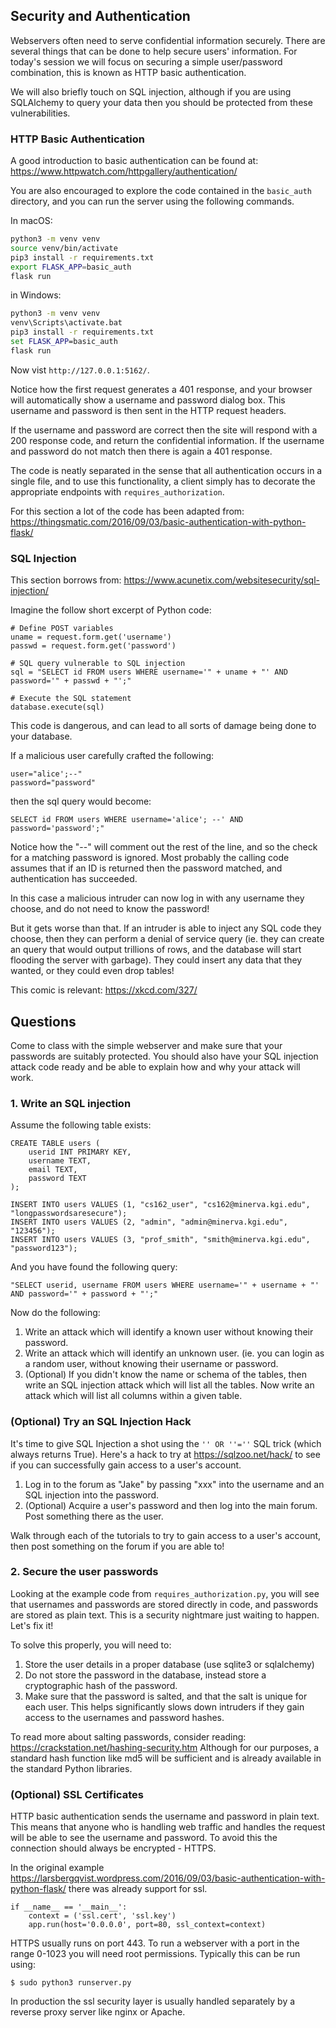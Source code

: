 ## Security and Authentication

Webservers often need to serve confidential information securely.
There are several things that can be done to help secure users' information.
For today's session we will focus on securing a simple user/password
combination, this is known as HTTP basic authentication.

We will also briefly touch on SQL injection, although if you are using
SQLAlchemy to query your data then you should be protected from these
vulnerabilities.

### HTTP Basic Authentication

A good introduction to basic authentication can be found at:
https://www.httpwatch.com/httpgallery/authentication/

You are also encouraged to explore the code contained in the `basic_auth`
directory, and you can run the server using the following commands.

In macOS:

```bash
python3 -m venv venv
source venv/bin/activate
pip3 install -r requirements.txt
export FLASK_APP=basic_auth
flask run
```

in Windows:

```cmd
python3 -m venv venv
venv\Scripts\activate.bat
pip3 install -r requirements.txt
set FLASK_APP=basic_auth
flask run
```

Now vist `http://127.0.0.1:5162/`.

Notice how the first request generates a 401 response, and your browser will
automatically show a username and password dialog box. This username and
password is then sent in the HTTP request headers.

If the username and password are correct then the site will respond with a 200
response code, and return the confidential information. If the username and
password do not match then there is again a 401 response.

The code is neatly separated in the sense that all authentication occurs in a
single file, and to use this functionality, a client simply has to decorate the
appropriate endpoints with `requires_authorization`.

For this section a lot of the code has been adapted from:
https://thingsmatic.com/2016/09/03/basic-authentication-with-python-flask/

### SQL Injection

This section borrows from:
https://www.acunetix.com/websitesecurity/sql-injection/

Imagine the follow short excerpt of Python code:

```python3
# Define POST variables
uname = request.form.get('username')
passwd = request.form.get('password')

# SQL query vulnerable to SQL injection
sql = "SELECT id FROM users WHERE username='" + uname + "' AND password='" + passwd + "';"

# Execute the SQL statement
database.execute(sql)
```

This code is dangerous, and can lead to all sorts of damage being done to your
database.

If a malicious user carefully crafted the following:

```
user="alice';--"
password="password"
```

then the sql query would become:

```sqlite3
SELECT id FROM users WHERE username='alice'; --' AND password='password';"
```

Notice how the "--" will comment out the rest of the line, and so the check for
a matching password is ignored. Most probably the calling code assumes that if
an ID is returned then the password matched, and authentication has succeeded.

In this case a malicious intruder can now log in with any username they choose,
and do not need to know the password!

But it gets worse than that. If an intruder is able to inject any SQL code
they choose, then they can perform a denial of service query (ie. they can
create an query that would output trillions of rows, and the database will
start flooding the server with garbage). They could insert any data that they
wanted, or they could even drop tables!

This comic is relevant: https://xkcd.com/327/

## Questions

Come to class with the simple webserver and make sure that your passwords
are suitably protected.
You should also have your SQL injection attack code ready and be able to
explain how and why your attack will work.

### 1. Write an SQL injection

Assume the following table exists:

```sqlite3
CREATE TABLE users (
    userid INT PRIMARY KEY,
    username TEXT,
    email TEXT,
    password TEXT
);

INSERT INTO users VALUES (1, "cs162_user", "cs162@minerva.kgi.edu", "longpasswordsaresecure");
INSERT INTO users VALUES (2, "admin", "admin@minerva.kgi.edu", "123456");
INSERT INTO users VALUES (3, "prof_smith", "smith@minerva.kgi.edu", "password123");
```

And you have found the following query:

```python3
"SELECT userid, username FROM users WHERE username='" + username + "' AND password='" + password + "';"
```

Now do the following:

1. Write an attack which will identify a known user without knowing their password.
2. Write an attack which will identify an unknown user. (ie. you can login as a random user,
   without knowing their username or password.
3. (Optional) If you didn't know the name or schema of the tables, then write an
   SQL injection attack which will list all the tables. Now write an attack which
   will list all columns within a given table.

### (Optional) Try an SQL Injection Hack

It's time to give SQL Injection a shot using the `'' OR ''=''` SQL trick (which always returns True).
Here's a hack to try at https://sqlzoo.net/hack/ to see if you can successfully gain access to a user's account.

1. Log in to the forum as "Jake" by passing "xxx" into the username and an SQL injection into the password.
2. (Optional) Acquire a user's password and then log into the main forum. Post something there as the user.

Walk through each of the tutorials to try to gain access to a user's account, then post something on the forum if you are able to!

### 2. Secure the user passwords

Looking at the example code from `requires_authorization.py`, you will see
that usernames and passwords are stored directly in code, and passwords are
stored as plain text. This is a security nightmare just waiting to happen.
Let's fix it!

To solve this properly, you will need to:

1. Store the user details in a proper database (use sqlite3 or sqlalchemy)
2. Do not store the password in the database, instead store a cryptographic hash
   of the password.
3. Make sure that the password is salted, and that the salt is unique for each
   user. This helps significantly slows down intruders if they gain access to the
   usernames and password hashes.

To read more about salting passwords, consider reading:
https://crackstation.net/hashing-security.htm
Although for our purposes, a standard hash function like md5 will be sufficient
and is already available in the standard Python libraries.

### (Optional) SSL Certificates

HTTP basic authentication sends the username and password in plain text. This
means that anyone who is handling web traffic and handles the request will be
able to see the username and password. To avoid this the connection should
always be encrypted - HTTPS.

In the original example
https://larsbergqvist.wordpress.com/2016/09/03/basic-authentication-with-python-flask/
there was already support for ssl.

```python3
if __name__ == '__main__':
    context = ('ssl.cert', 'ssl.key')
    app.run(host='0.0.0.0', port=80, ssl_context=context)
```

HTTPS usually runs on port 443. To run a webserver with a port in the range
0-1023 you will need root permissions. Typically this can be run using:

```
$ sudo python3 runserver.py
```

In production the ssl security layer is usually handled separately by a reverse
proxy server like nginx or Apache.
